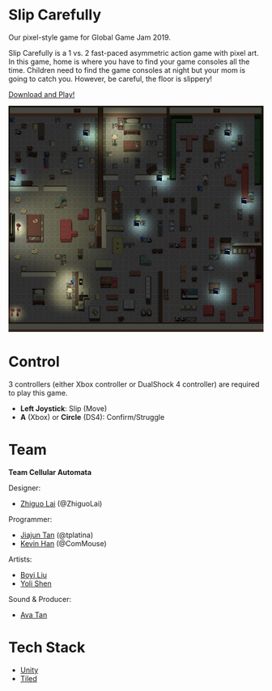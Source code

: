 # Slip Carefully

Our pixel-style game for Global Game Jam 2019.

Slip Carefully is a 1 vs. 2 fast-paced asymmetric action game with pixel art. In this game, home is where you have to find your game consoles all the time. Children need to find the game consoles at night but your mom is going to catch you. However, be careful, the floor is slippery!

[Download and Play!](https://globalgamejam.org/2019/games/slip-carefully)

![Screenshot](assets/screenshot_small.jpg)

# Control

3 controllers (either Xbox controller or DualShock 4 controller) are required to play this game.

- __Left Joystick__: Slip (Move)
- __A__ (Xbox) or __Circle__ (DS4): Confirm/Struggle

# Team

__Team Cellular Automata__

Designer:

- [Zhiguo Lai](https://www.laizhiguo.com/) (@ZhiguoLai)

Programmer:

- [Jiajun Tan](https://www.jiajun-tan.com/) (@tplatina)
- [Kevin Han](https://about.commouse.me) (@ComMouse)

Artists:

- [Boyi Liu](https://www.boyi.design/)
- [Yoli Shen](https://www.artstation.com/yoli)

Sound & Producer:
- [Ava Tan](https://www.chenchentan.com/)

# Tech Stack

- [Unity](https://unity3d.com/)
- [Tiled](https://www.mapeditor.org/)
